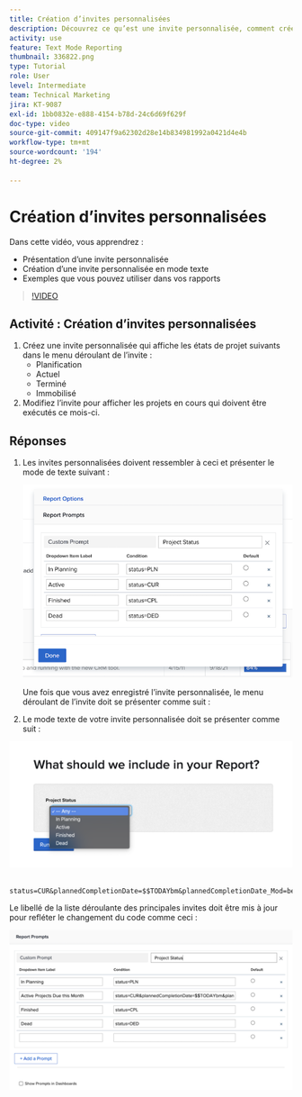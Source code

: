 ```yaml
---
title: Création d’invites personnalisées
description: Découvrez ce qu’est une invite personnalisée, comment créer une invite personnalisée à l’aide du mode texte et quelques exemples que vous pouvez utiliser dans les rapports dans Workfront.
activity: use
feature: Text Mode Reporting
thumbnail: 336822.png
type: Tutorial
role: User
level: Intermediate
team: Technical Marketing
jira: KT-9087
exl-id: 1bb0832e-e888-4154-b78d-24c6d69f629f
doc-type: video
source-git-commit: 409147f9a62302d28e14b834981992a0421d4e4b
workflow-type: tm+mt
source-wordcount: '194'
ht-degree: 2%

---
```


# Création d’invites personnalisées

Dans cette vidéo, vous apprendrez :

* Présentation d’une invite personnalisée
* Création d’une invite personnalisée en mode texte
* Exemples que vous pouvez utiliser dans vos rapports

>[!VIDEO](https://video.tv.adobe.com/v/336822/?quality=12&learn=on)

## Activité : Création d’invites personnalisées

1. Créez une invite personnalisée qui affiche les états de projet suivants dans le menu déroulant de l’invite :
   * Planification
   * Actuel
   * Terminé
   * Immobilisé
1. Modifiez l’invite pour afficher les projets en cours qui doivent être exécutés ce mois-ci.

## Réponses

1. Les invites personnalisées doivent ressembler à ceci et présenter le mode de texte suivant :

   ![Image de l’écran pour créer un nouveau filtre en mode texte](assets/cp-01.png)

   Une fois que vous avez enregistré l’invite personnalisée, le menu déroulant de l’invite doit se présenter comme suit :

1. Le mode texte de votre invite personnalisée doit se présenter comme suit :

![Image de l’écran pour créer un nouveau filtre en mode texte](assets/cp-02.png)

```
   status=CUR&plannedCompletionDate=$$TODAYbm&plannedCompletionDate_Mod=between&plannedCompletionDate_Range=$$TODAYem 
```

Le libellé de la liste déroulante des principales invites doit être mis à jour pour refléter le changement du code comme ceci :

![Image de l’écran pour créer un nouveau filtre en mode texte](assets/cp-02a.png)
